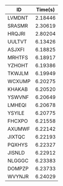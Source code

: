|ID|Time(s)|
|-|-|
|LVMDNT|2.18446|
|SRASMR|2.30619|
|HRQJRI|2.80204|
|UULTVT|6.13426|
|ASJXFI|6.18825|
|MRHTFS|6.18917|
|YZHOHT|6.19386|
|TKWJLM|6.19949|
|WCXUMP|6.20275|
|KHAKAB|6.20520|
|YSWVNF|6.20649|
|LMHEQI|6.20678|
|YSYILE|6.20775|
|FHCXPO|6.21558|
|AXUMWF|6.22142|
|JIXTQC|6.22193|
|PQXHYS|6.22327|
|JISNLD|6.22912|
|NLGGGC|6.23383|
|DOMPZP|6.23733|
|WVYNJR|6.24029|
